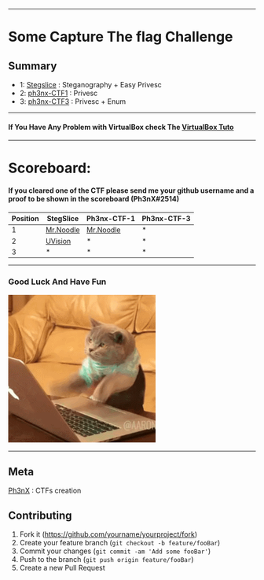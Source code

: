 ------------------------------------------------------------------------------------------------
# Some Capture The flag Challenge

## Summary


* 1: [Stegslice](https://github.com/Ph3nX-Z/Capture-The-Flag-Rooms/tree/main/Stegslice)   :  Steganography + Easy Privesc
* 2: [ph3nx-CTF1](https://github.com/Ph3nX-Z/Capture-The-Flag-Rooms/tree/main/ph3nx-CTF1) :  Privesc
* 3: [ph3nx-CTF3](https://github.com/Ph3nX-Z/Capture-The-Flag-Rooms/tree/main/ph3nx-CTF3) :  Privesc + Enum
--------------------------------------------------------------------------------------------

#### If You Have Any Problem with VirtualBox check The [VirtualBox Tuto](https://github.com/Ph3nX-Z/Capture-The-Flag-Rooms/blob/main/Tuto-VirtualBox/README.md)
---------------------------------------------------------------------------------------------

# Scoreboard:
#### If you cleared one of the CTF please send me your github username and a proof to be shown in the scoreboard (Ph3nX#2514)
| Position | StegSlice | Ph3nx-CTF-1 | Ph3nx-CTF-3 |
|----------|-----------|-------------|-------------|
|    1     |[Mr.Noodle](https://github.com/branoodle)     |[Mr.Noodle](https://github.com/branoodle)|       *      |
|    2     |[UVision](https://github.com/matthieu-hackwitharts)  |      *      |       *      |
|    3     |     *     |      *      |      *       |

--------------------------------------------------------------------------------------------------

### Good Luck And Have Fun 
![Alt Text](source.gif)

------------------------------------------------------------------------------------------------
## Meta

[Ph3nX](https://github.com/Ph3nX-Z/) : CTFs creation

## Contributing

1. Fork it (<https://github.com/yourname/yourproject/fork>)
2. Create your feature branch (`git checkout -b feature/fooBar`)
3. Commit your changes (`git commit -am 'Add some fooBar'`)
4. Push to the branch (`git push origin feature/fooBar`)
5. Create a new Pull Request
